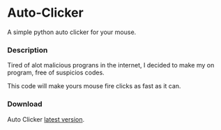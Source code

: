 # Auto-Clicker
A simple python auto clicker for your mouse.


### Description
Tired of alot malicious prograns in the internet, I decided to make my on program,
free of suspicios codes.

This code will make yours mouse fire clicks as fast as it can.

### Download
Auto Clicker [latest version](https://github.com/marcodkts/Auto-Clicker/releases/latest).
